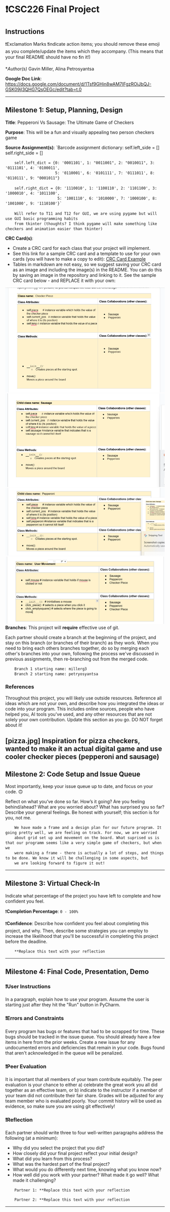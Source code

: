 # ❗CSC226 Final Project

## Instructions

❗️Exclamation Marks ❗️indicate action items; you should remove these emoji as you complete/update the items which 
  they accompany. (This means that your final README should have no ❗️in it!)

**Author(s)* Gavin Miller, Alina Petrosyantsa

**Google Doc Link**: https://docs.google.com/document/d/1Tsf9GHin8wAM7IFgzROiJbQJ-GSK09jl3QHG7QsOEGc/edit?tab=t.0

---

## Milestone 1: Setup, Planning, Design

**Title**: Pepperoni Vs Sausage: The Ultimate Game of Checkers

**Purpose**: This will be a fun and visually appealing two person checkers game

**Source Assignment(s)**: `Barcode assignment dictionary: self.left_side = []
        self.right_side = []

        self.left_dict = {0: '0001101', 1: "0011001", 2: "0010011", 3: '0111101', 4: '0100011',
                          5: '0110001', 6: '0101111', 7: '0111011', 8: '0110111', 9: "0001011"}

        self.right_dict = {0: '1110010', 1: '1100110', 2: '1101100', 3: '1000010', 4: '1011100',
                           5: '1001110', 6: '1010000', 7: '1000100', 8: '1001000', 9: '1110100'}`

        Will refer to T11 and T12 for GUI, we are using pygame but will use GUI basic programming habits
        from tkinter (thoughts? I think pygame will make something like checkers and animation easier than tkinter)

**CRC Card(s)**:
  - Create a CRC card for each class that your project will implement.
  - See this link for a sample CRC card and a template to use for your own cards (you will have to make a copy to edit):
    [CRC Card Example](https://docs.google.com/document/d/1JE_3Qmytk_JGztRqkPXWACJwciPH61VCx3idIlBCVFY/edit?usp=sharing)
  - Tables in markdown are not easy, so we suggest saving your CRC card as an image and including the image(s) in the 
    README. You can do this by saving an image in the repository and linking to it. See the sample CRC card below - 
    and REPLACE it with your own:
  
![Screenshot 2025-04-01 192448.png](image/Screenshot%202025-04-01%20192448.png)
![Screenshot 2025-04-01 192455.png](image/Screenshot%202025-04-01%20192455.png)
![Screenshot 2025-04-01 192506.png](image/Screenshot%202025-04-01%20192506.png)
![Screenshot 2025-04-01 192515.png](image/Screenshot%202025-04-01%20192515.png)
**Branches**: This project will **require** effective use of git. 

Each partner should create a branch at the beginning of the project, and stay on this branch (or branches of their 
branch) as they work. When you need to bring each others branches together, do so by merging each other's branches 
into your own, following the process we've discussed in previous assignments, then re-branching out from the merged code.  

```
    Branch 1 starting name: millerg3
    Branch 2 starting name: petryosyantsa
```

### References 

Throughout this project, you will likely use outside resources. Reference all ideas which are not your own, 
and describe how you integrated the ideas or code into your program. This includes online sources, people who have 
helped you, AI tools you've used, and any other resources that are not solely your own contribution. Update this 
section as you go. DO NOT forget about it!

[pizza.jpg] Inspiration for pizza checkers, wanted to make it an actual digital game and use cooler checker pieces
(pepperoni and sausage)
---

## Milestone 2: Code Setup and Issue Queue

Most importantly, keep your issue queue up to date, and focus on your code. 🙃

Reflect on what you’ve done so far. How’s it going? Are you feeling behind/ahead? What are you worried about? 
What has surprised you so far? Describe your general feelings. Be honest with yourself; this section is for you, not me.

```
    We have made a frame and a design plan for our future program. It going pretty well, we are feeling on track. For now, we are worried 
    about grid set up and movement on the board. What suprised us is that our programm seems like a very simple game of checkers, but when we 
    were making a frame - there is actually a lot of steps, and things to be done. We know it will be challenging in some aspects, but 
    we are looking forward to figure it out!  
```

---

## Milestone 3: Virtual Check-In

Indicate what percentage of the project you have left to complete and how confident you feel. 

❗️**Completion Percentage**: `0 - 100%`

❗️**Confidence**: Describe how confident you feel about completing this project, and why. Then, describe some 
  strategies you can employ to increase the likelihood that you'll be successful in completing this project 
  before the deadline.

```
    **Replace this text with your reflection
```

---

## Milestone 4: Final Code, Presentation, Demo

### ❗User Instructions

In a paragraph, explain how to use your program. Assume the user is starting just after they hit the "Run" button 
in PyCharm. 

### ❗Errors and Constraints

Every program has bugs or features that had to be scrapped for time. These bugs should be tracked in the issue queue. 
You should already have a few items in here from the prior weeks. Create a new issue for any undocumented errors and 
deficiencies that remain in your code. Bugs found that aren't acknowledged in the queue will be penalized.

### ❗Peer Evaluation

It is important that all members of your team contribute equitably. The peer evaluation is your chance to either 
a) celebrate the great work you all did together as an effective team, or b) indicate to the instructor if a member of
your team did not contribute their fair share. Grades will be adjusted for any team member who is evaluated poorly. Your
commit history will be used as evidence, so make sure you are using git effectively!

### ❗Reflection

Each partner should write three to four well-written paragraphs address the following (at a minimum):
- Why did you select the project that you did?
- How closely did your final project reflect your initial design?
- What did you learn from this process?
- What was the hardest part of the final project?
- What would you do differently next time, knowing what you know now?
- How well did you work with your partner? What made it go well? What made it challenging?

```
    Partner 1: **Replace this text with your reflection
```

```
    Partner 2: **Replace this text with your reflection
```

---